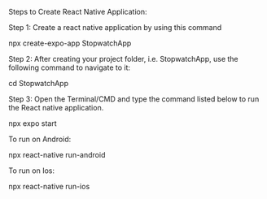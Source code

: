 Steps to Create React Native Application: 

Step 1: Create a react native application by using this command

npx create-expo-app StopwatchApp 

Step 2: After creating your project folder, i.e. StopwatchApp, use the following command to navigate to it:

cd StopwatchApp

Step 3: Open the Terminal/CMD and type the command listed below to run the React native application.

npx expo start 

To run on Android:

npx react-native run-android 

To run on Ios:

npx react-native run-ios
